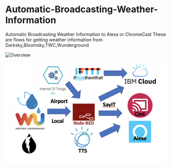 # Automatic-Broadcasting-Weather-Information
Automatic Broadcasting Weather Information to Alexa or ChromeCast 
These are flows for getting weather information from Darksky,Bloomsky,TWC,Wunderground

![Overview](https://raw.githubusercontent.com/markusvankempen/Automatic-Broadcasting-Weather-Information-to-Alexa-or-ChromeCast/master/images/Screen%20Shot%202019-12-01%20at%2011.25.57%20AM.png)


![Overview](https://raw.githubusercontent.com/markusvankempen/Automatic-Broadcasting-Weather-Information/master/images/Screen%20Shot%202019-12-01%20at%208.53.23%20AM.png)

